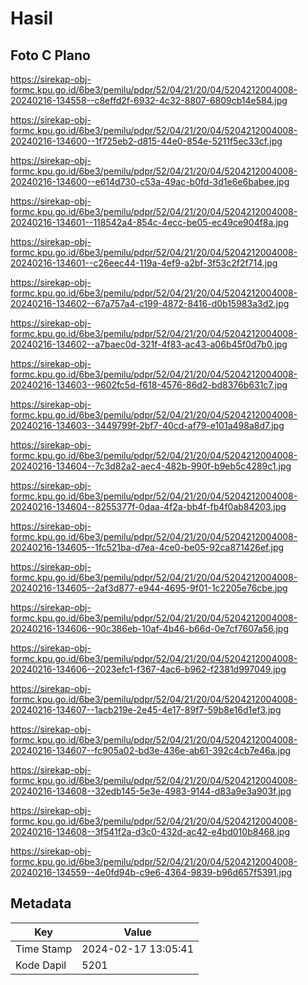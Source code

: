 # Hasil

## Foto C Plano

https://sirekap-obj-formc.kpu.go.id/6be3/pemilu/pdpr/52/04/21/20/04/5204212004008-20240216-134558--c8effd2f-6932-4c32-8807-6809cb14e584.jpg

https://sirekap-obj-formc.kpu.go.id/6be3/pemilu/pdpr/52/04/21/20/04/5204212004008-20240216-134600--1f725eb2-d815-44e0-854e-5211f5ec33cf.jpg

https://sirekap-obj-formc.kpu.go.id/6be3/pemilu/pdpr/52/04/21/20/04/5204212004008-20240216-134600--e614d730-c53a-49ac-b0fd-3d1e6e6babee.jpg

https://sirekap-obj-formc.kpu.go.id/6be3/pemilu/pdpr/52/04/21/20/04/5204212004008-20240216-134601--118542a4-854c-4ecc-be05-ec49ce904f8a.jpg

https://sirekap-obj-formc.kpu.go.id/6be3/pemilu/pdpr/52/04/21/20/04/5204212004008-20240216-134601--c26eec44-119a-4ef9-a2bf-3f53c2f2f714.jpg

https://sirekap-obj-formc.kpu.go.id/6be3/pemilu/pdpr/52/04/21/20/04/5204212004008-20240216-134602--67a757a4-c199-4872-8416-d0b15983a3d2.jpg

https://sirekap-obj-formc.kpu.go.id/6be3/pemilu/pdpr/52/04/21/20/04/5204212004008-20240216-134602--a7baec0d-321f-4f83-ac43-a06b45f0d7b0.jpg

https://sirekap-obj-formc.kpu.go.id/6be3/pemilu/pdpr/52/04/21/20/04/5204212004008-20240216-134603--9602fc5d-f618-4576-86d2-bd8376b631c7.jpg

https://sirekap-obj-formc.kpu.go.id/6be3/pemilu/pdpr/52/04/21/20/04/5204212004008-20240216-134603--3449799f-2bf7-40cd-af79-e101a498a8d7.jpg

https://sirekap-obj-formc.kpu.go.id/6be3/pemilu/pdpr/52/04/21/20/04/5204212004008-20240216-134604--7c3d82a2-aec4-482b-990f-b9eb5c4289c1.jpg

https://sirekap-obj-formc.kpu.go.id/6be3/pemilu/pdpr/52/04/21/20/04/5204212004008-20240216-134604--8255377f-0daa-4f2a-bb4f-fb4f0ab84203.jpg

https://sirekap-obj-formc.kpu.go.id/6be3/pemilu/pdpr/52/04/21/20/04/5204212004008-20240216-134605--1fc521ba-d7ea-4ce0-be05-92ca871426ef.jpg

https://sirekap-obj-formc.kpu.go.id/6be3/pemilu/pdpr/52/04/21/20/04/5204212004008-20240216-134605--2af3d877-e944-4695-9f01-1c2205e76cbe.jpg

https://sirekap-obj-formc.kpu.go.id/6be3/pemilu/pdpr/52/04/21/20/04/5204212004008-20240216-134606--90c386eb-10af-4b46-b66d-0e7cf7607a56.jpg

https://sirekap-obj-formc.kpu.go.id/6be3/pemilu/pdpr/52/04/21/20/04/5204212004008-20240216-134606--2023efc1-f367-4ac6-b962-f2381d997049.jpg

https://sirekap-obj-formc.kpu.go.id/6be3/pemilu/pdpr/52/04/21/20/04/5204212004008-20240216-134607--1acb219e-2e45-4e17-89f7-59b8e16d1ef3.jpg

https://sirekap-obj-formc.kpu.go.id/6be3/pemilu/pdpr/52/04/21/20/04/5204212004008-20240216-134607--fc905a02-bd3e-436e-ab61-392c4cb7e46a.jpg

https://sirekap-obj-formc.kpu.go.id/6be3/pemilu/pdpr/52/04/21/20/04/5204212004008-20240216-134608--32edb145-5e3e-4983-9144-d83a9e3a903f.jpg

https://sirekap-obj-formc.kpu.go.id/6be3/pemilu/pdpr/52/04/21/20/04/5204212004008-20240216-134608--3f541f2a-d3c0-432d-ac42-e4bd010b8468.jpg

https://sirekap-obj-formc.kpu.go.id/6be3/pemilu/pdpr/52/04/21/20/04/5204212004008-20240216-134559--4e0fd94b-c9e6-4364-9839-b96d657f5391.jpg


## Metadata

| Key        | Value               |
| ---------- | ------------------- |
| Time Stamp | 2024-02-17 13:05:41 |
| Kode Dapil | 5201                |




